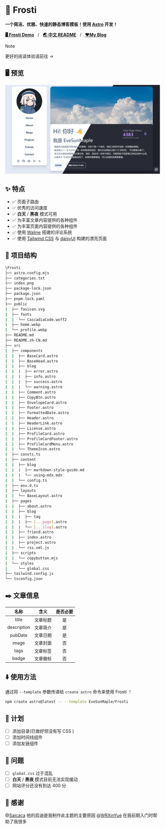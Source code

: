 # 🧊 Frosti

**一个简洁、优雅、快速的静态博客模板！使用 [Astro](https://astro.build/) 开发！**

[**🖥️ Frosti Demo**](https://frosti.saroprock.com)&nbsp;&nbsp;&nbsp;/&nbsp;&nbsp;&nbsp;[**🌏 中文 README**](https://github.com/EveSunMaple/Frosti/blob/main/README.zh-CN.md)&nbsp;&nbsp;&nbsp;/&nbsp;&nbsp;&nbsp;[**❤️My Blog**](https://www.saroprock.com)

> [!NOTE] 
> 更好的阅读体验请前往 ->

## 🖥️ 预览

![view](./view.png)

## ✨ 特点

- ✅ 页面子路由
- ✅ 优秀的访问速度
- ✅ **白天** / **黑夜** 模式可用
- ✅ 为丰富文章内容提供的各种组件
- ✅ 为丰富页面内容提供的各种组件
- ✅ 使用 [Waline](https://waline.js.org/) 搭建的评论系统
- ✅ 使用 [Tailwind CSS](https://tailwindcss.com/) 与 [daisyUI](https://daisyui.com/) 构建的漂亮页面

## 🚀 项目结构

```bash
\Frosti
├── astro.config.mjs
├── categories.txt
├── index.png
├── package-lock.json
├── package.json
├── pnpm-lock.yaml
├── public
|  ├── favicon.svg
|  ├── fonts
|  |  └── CascadiaCode.woff2
|  ├── home.webp
|  └── profile.webp
├── README.md
├── README.zh-CN.md
├── src
|  ├── components
|  |  ├── BaseCard.astro
|  |  ├── BaseHead.astro
|  |  ├── blog
|  |  |  ├── error.astro
|  |  |  ├── info.astro
|  |  |  ├── success.astro
|  |  |  └── warning.astro
|  |  ├── Comment.astro
|  |  ├── CopyBtn.astro
|  |  ├── EnvelopeCard.astro
|  |  ├── Footer.astro
|  |  ├── FormattedDate.astro
|  |  ├── Header.astro
|  |  ├── HeaderLink.astro
|  |  ├── License.astro
|  |  ├── ProfileCard.astro
|  |  ├── ProfileCardFooter.astro
|  |  ├── ProfileCardMenu.astro
|  |  └── ThemeIcon.astro
|  ├── consts.ts
|  ├── content
|  |  ├── blog
|  |  |  ├── markdown-style-guide.md
|  |  |  └── using-mdx.mdx
|  |  └── config.ts
|  ├── env.d.ts
|  ├── layouts
|  |  └── BaseLayout.astro
|  ├── pages
|  |  ├── about.astro
|  |  ├── blog
|  |  |  ├── tag
|  |  |  ├── [...page].astro
|  |  |  └── [...slug].astro
|  |  ├── friend.astro
|  |  ├── index.astro
|  |  ├── project.astro
|  |  └── rss.xml.js
|  ├── scripts
|  |  └── copybutton.mjs
|  └── styles
|     └── global.css
├── tailwind.config.js
└── tsconfig.json
```

## ✒️ 文章信息

| 名称 | 含义 | 是否必要 |
| :---: | :---: | :---: |
| title | 文章标题 | 是 |
| description | 文章简介 | 是 |
| pubDate | 文章日期 | 是 |
| image | 文章封面 | 否 |
| tags | 文章标签 | 否 |
| badge | 文章徽标 | 否 |

## ⬇️ 使用方法

通过将 `--template` 参数传递给 `create astro` 命令来使用 Frosti ！

```bash
npm create astro@latest -- --template EveSunMaple/Frosti
```

## 🎯 计划

- [ ] 添加目录(已做好但没有写 CSS )
- [ ] 添加时间线组件
- [ ] 添加友链组件

## 👀 问题

- [ ] `global.css` 过于混乱
- [ ] **白天** / **黑夜** 模式目前无法实现缓动
- [ ] 网站评分还没有到达 400 分

## 🎉 感谢

@[Saicaca](https://github.com/saicaca) 他的启迪是我制作此主题的主要原因
@[WRXinYue](https://github.com/WRXinYue) 在我前期入门时帮助了我很多